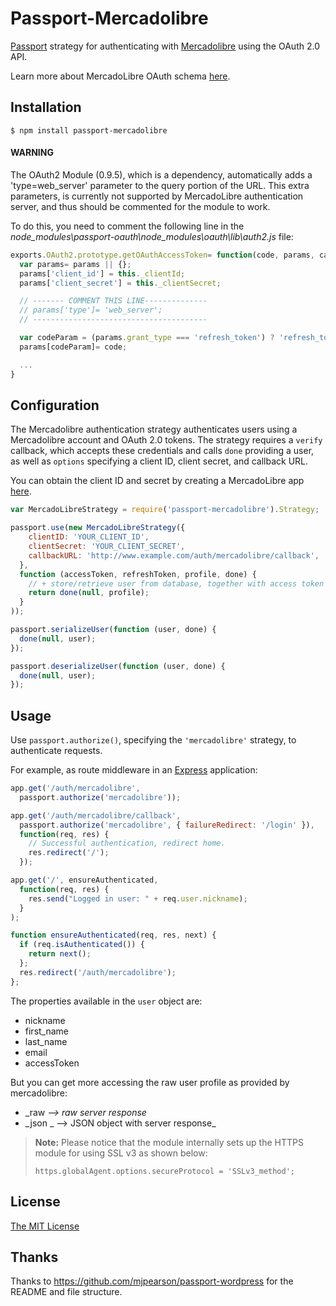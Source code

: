 # Passport-Mercadolibre

[Passport](https://github.com/jaredhanson/passport) strategy for authenticating with [Mercadolibre](http://www.mercadolibre.com) using the OAuth 2.0 API.

Learn more about MercadoLibre OAuth schema [here](http://developers.mercadolibre.com/server-side/).

## Installation

    $ npm install passport-mercadolibre

#### WARNING

The OAuth2 Module (0.9.5), which is a dependency, automatically adds a 'type=web_server' parameter to the query portion of the URL. This extra parameters, is currently not supported by MercadoLibre authentication server, and thus should be commented for the module to work. 

To do this, you need to comment the following line in the *node_modules\passport-oauth\node_modules\oauth\lib\auth2.js* file:

```javascript
exports.OAuth2.prototype.getOAuthAccessToken= function(code, params, callback) {
  var params= params || {};
  params['client_id'] = this._clientId;
  params['client_secret'] = this._clientSecret;

  // ------- COMMENT THIS LINE--------------
  // params['type']= 'web_server';
  // ---------------------------------------

  var codeParam = (params.grant_type === 'refresh_token') ? 'refresh_token' : 'code';
  params[codeParam]= code;

  ...
}
```

## Configuration

The Mercadolibre authentication strategy authenticates users using a Mercadolibre
account and OAuth 2.0 tokens.  The strategy requires a `verify` callback, which
accepts these credentials and calls `done` providing a user, as well as
`options` specifying a client ID, client secret, and callback URL.

You can obtain the client ID and secret by creating a MercadoLibre app [here](http://applications.mercadolibre.com.ar/list).

```javascript
var MercadoLibreStrategy = require('passport-mercadolibre').Strategy;

passport.use(new MercadoLibreStrategy({
    clientID: 'YOUR_CLIENT_ID',
    clientSecret: 'YOUR_CLIENT_SECRET',
    callbackURL: 'http://www.example.com/auth/mercadolibre/callback',
  },
  function (accessToken, refreshToken, profile, done) {
    // + store/retrieve user from database, together with access token and refresh token
    return done(null, profile); 
  }
));

passport.serializeUser(function (user, done) {
  done(null, user);
});

passport.deserializeUser(function (user, done) {
  done(null, user);
});
```

## Usage

Use `passport.authorize()`, specifying the `'mercadolibre'` strategy, to
authenticate requests.

For example, as route middleware in an [Express](http://expressjs.com/)
application:

```javascript
app.get('/auth/mercadolibre',
  passport.authorize('mercadolibre'));

app.get('/auth/mercadolibre/callback', 
  passport.authorize('mercadolibre', { failureRedirect: '/login' }),
  function(req, res) {
    // Successful authentication, redirect home.
    res.redirect('/');
  });

app.get('/', ensureAuthenticated, 
  function(req, res) {
    res.send("Logged in user: " + req.user.nickname);
  }
);

function ensureAuthenticated(req, res, next) {
  if (req.isAuthenticated()) { 
    return next(); 
  };
  res.redirect('/auth/mercadolibre');
};
```

The properties available in the `user` object are:
- nickname
- first_name
- last_name
- email
- accessToken

But you can get more accessing the raw user profile as provided by mercadolibre:
- \_raw  _--> raw server response_
- \_json _ --> JSON object with server response_


> **Note:** Please notice that the module internally sets up the HTTPS module for using SSL v3 as shown below:
>
> `https.globalAgent.options.secureProtocol = 'SSLv3_method';`

## License

[The MIT License](http://opensource.org/licenses/MIT)

## Thanks

Thanks to https://github.com/mjpearson/passport-wordpress for the README and file structure.
